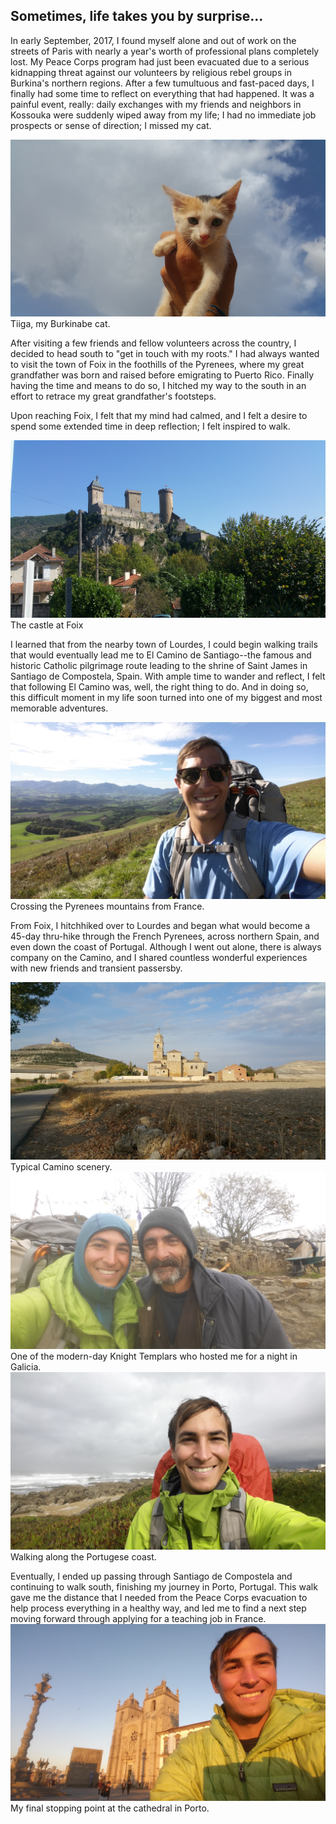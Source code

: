 ## Sometimes, life takes you by surprise...

<p>In early September, 2017, I found myself alone and out of work on the streets of Paris with nearly a year's worth of professional plans completely lost. My Peace Corps program had just been evacuated due to a serious kidnapping threat against our volunteers by religious rebel groups in Burkina's northern regions. After a few tumultuous and fast-paced days, I finally had some time to reflect on everything that had happened. It was a painful event, really: daily exchanges with my friends and neighbors in Kossouka were suddenly wiped away from my life; I had no immediate job prospects or sense of direction; I missed my cat.<p>

<img src="tiiga.jpg">
Tiiga, my Burkinabe cat.

<p>After visiting a few friends and fellow volunteers across the country, I decided to head south to "get in touch with my roots." I had always wanted to visit the town of Foix in the foothills of the Pyrenees, where my great grandfather was born and raised before emigrating to Puerto Rico. Finally having the time and means to do so, I hitched my way to the south in an effort to retrace my great grandfather's footsteps.<p>
  
<p>Upon reaching Foix, I felt that my mind had calmed, and I felt a desire to spend some extended time in deep reflection; I felt inspired to walk.<p>
  
 <img src="foix.jpg">
 The castle at Foix
  
<p>I learned that from the nearby town of Lourdes, I could begin walking trails that would eventually lead me to El Camino de Santiago--the famous and historic Catholic pilgrimage route leading to the shrine of Saint James in Santiago de Compostela, Spain. With ample time to wander and reflect, I felt that following El Camino was, well, the right thing to do. And in doing so, this difficult moment in my life soon turned into one of my biggest and most memorable adventures.<p>

<img src="pyrenees.jpg">
Crossing the Pyrenees mountains from France.

<p>From Foix, I hitchhiked over to Lourdes and began what would become a 45-day thru-hike through the French Pyrenees, across northern Spain, and even down the coast of Portugal. Although I went out alone, there is always company on the Camino, and I shared countless wonderful experiences with new friends and transient passersby.<p>

<img src="castles.jpg">
Typical Camino scenery.


<img src="knights.jpg">
One of the modern-day Knight Templars who hosted me for a night in Galicia.


<img src="portugal.jpg">
Walking along the Portugese coast.

<p>Eventually, I ended up passing through Santiago de Compostela and continuing to walk south, finishing my journey in Porto, Portugal. This walk gave me the distance that I needed from the Peace Corps evacuation to help process everything in a healthy way, and led me to find a next step moving forward through applying for a teaching job in France.

<img src="porto.jpg">
My final stopping point at the cathedral in Porto.
